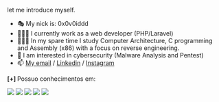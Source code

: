 <!-- ## Hey, I see you found me 🖖🏻 -->
let me introduce myself.

- 🎭 My nick is: 0x0v0iddd
- 🦹🏻‍♂️ I currently work as a web developer (PHP/Laravel)
- 🧙🏼‍♂️ In my spare time I study Computer Architecture, C programming and Assembly (x86) with a focus on reverse engineering.
- 💚 I am interested in cybersecurity (Malware Analysis and Pentest)
- 📫 <a href="mailto:mscavalcan7i@protonmail.com"> My email</a> / <a href="https://www.linkedin.com/in/mateus-cavalcanti-931381202/">Linkedin</a> / <a href="https://www.instagram.com/cavalcan7i_/">Instagram</a>

<b> [+] </b>Possuo conhecimentos em: 

![](https://img.shields.io/badge/Linux-00000F?style=for-the-badge&logo=linux&logoColor=white)
![](https://img.shields.io/badge/Laravel-FF2D20?style=for-the-badge&logo=laravel&logoColor=white)
![](https://img.shields.io/badge/C%23-239120?style=for-the-badge&logo=c-sharp&logoColor=white)
![](https://img.shields.io/badge/.NET-5C2D91?style=for-the-badge&logo=.net&logoColor=white)
![](https://img.shields.io/badge/MySQL-00000F?style=for-the-badge&logo=mysql&logoColor=white)
